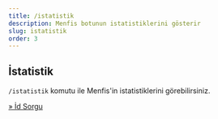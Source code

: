 ```yaml
---
title: /istatistik
description: Menfis botunun istatistiklerini gösterir
slug: istatistik
order: 3
---
```


## İstatistik

`/istatistik` komutu ile Menfis'in istatistiklerini görebilirsiniz.

[» İd Sorgu](/docs/commands/id-sorgu)